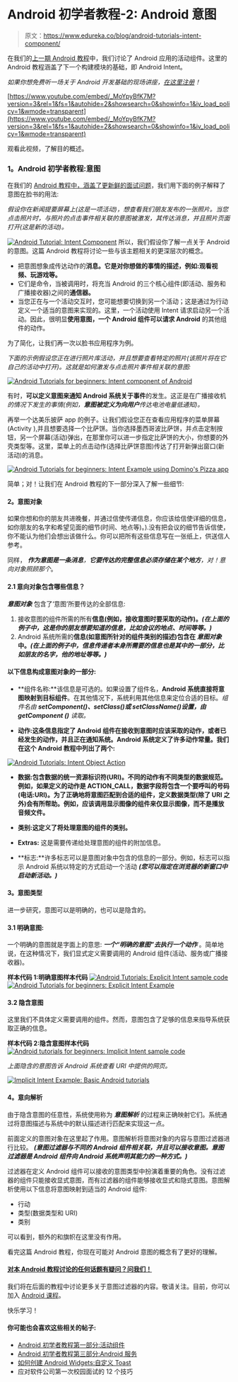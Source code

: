 # Android 初学者教程-2: Android 意图

> 原文：<https://www.edureka.co/blog/android-tutorials-intent-component/>

在我们的[上一期 Android 教程](https://edureka.co/blog/android-tutorials-for-beginners-activity-component/ "Android Tutorial: Activity component")中，我们讨论了 Android 应用的活动组件。这里的 Android 教程涵盖了下一个构建模块的基础，即 Android Intent。

*如果你想免费听一场关于 Android 开发基础的现场讲座，[在这里注册](https://www.edureka.co/android-development-certification-course "Android tutorials for beginners")！*

[https://www.youtube.com/embed/_MoYpyBfK7M?version=3&rel=1&fs=1&autohide=2&showsearch=0&showinfo=1&iv_load_policy=1&wmode=transparent](https://www.youtube.com/embed/_MoYpyBfK7M?version=3&rel=1&fs=1&autohide=2&showsearch=0&showinfo=1&iv_load_policy=1&wmode=transparent)

观看此视频，了解目的概述。

### **1。Android 初学者教程:意图**

在我们的 [Android 教程中，涵盖了更新鲜的面试问题](https://edureka.co/blog/android-interview-questions-answers-for-beginners/ "Interview Questions Answers for Android beginners")，我们用下面的例子解释了意图在脸书的用法:

*假设你在新闻提要屏幕上(这是一项活动)，想查看我们朋友发布的一张照片。当您点击照片时，与照片的点击事件相关联的意图被激发，其传达消息，并且照片页面打开(这是新的活动)。*

[![Android Tutorial: Intent Component](img/606413de089c5ce1e32158fe826f9cd6.png "Android Intent Example")](https://www.edureka.co/blog/android-tutorials-intent-component/) 所以，我们假设你了解一点关于 Android 的意图。这篇 Android 教程将讨论一些与该主题相关的更深层次的概念。

*   把意图想象成传达动作的**消息。它是对你想做的事情的描述，例如:观看视频、玩游戏等。**
*   它们是命令，当被调用时，将充当 Android 的三个核心组件(即活动、服务和广播接收器)之间的**通信器。**
*   当您正在与一个活动交互时，您可能想要切换到另一个活动；这是通过为行动定义一个适当的意图来实现的。这里，一个活动使用 Intent 请求启动另一个活动。因此，很明显**使用意图，一个 Android 组件可以请求 Android** 的其他组件的动作。

为了简化，让我们再一次以脸书应用程序为例。

*下面的示例假设您正在进行照片库活动，并且想要查看特定的照片(该照片将在它自己的活动中打开)。这就是如何激发与点击照片事件相关联的意图:*

[![Android Tutorials for beginners: Intent component of Android](img/3724bfafd5772d6c633a60a7caaeaedd.png "Facebook Intent Example")](https://www.edureka.co/blog/android-tutorials-intent-component/)

有时，**可以定义意图来通知 Android 系统关于事件**的发生。这正是在广播接收机*的情况下发生的事情(例如，**意图被定义为向用户**传达电池电量低通知)。*

再举一个达美乐披萨 app 的例子。让我们假设您正在查看应用程序的菜单屏幕(Activity ),并且想要选择一个比萨饼。当你选择墨西哥波比萨饼，并点击定制按钮，另一个屏幕(活动)弹出，在那里你可以进一步指定比萨饼的大小，你想要的外壳类型等。这里，菜单上的点击动作(选择比萨饼意图)传达了打开新弹出窗口(新活动)的消息。

[![Android Tutorials for beginners: Intent Example using Domino's Pizza app](img/8209ba9516bd8415a77396bc21d73129.png "Dominos Pizza Intent")](https://www.edureka.co/blog/android-tutorials-intent-component/)

简单；对！让我们在 Android 教程的下一部分深入了解一些细节:

#### **2。意图对象**

如果你想和你的朋友共进晚餐，并通过信使传递信息，你应该给信使详细的信息，如你朋友的名字和希望见面的细节(时间、地点等)。).没有把会议的细节告诉信使，你不能认为他们会想出该做什么。你可以把所有这些信息写在一张纸上，供送信人参考。

同样， ***作为意图是一条消息**，**它要传达的完整信息必须存储在某个地方**，对！意向对象照顾那个*。

#### **2.1 意向对象包含哪些信息？**

***意图对象*** 包含了‘意图’所要传达的全部信息:

1.  接收意图的组件所需的所有**信息(例如，接收意图时要采取的动作)。*(在上面的例子中，这是你的朋友想要知道的信息，比如会议的地点、时间等等。)***
2.  Android 系统所需的**信息(如意图所针对的组件类别的描述)包含在 ***意图对象*** 中。*(在上面的例子中，信息传递者本身所需要的信息也是其中的一部分，比如朋友的名字，他的地址等等。)***

#### **以下信息构成意图对象的一部分:**

*   **组件名称:**该信息是可选的。如果设置了组件名，**Android 系统直接将意图映射到目标组件**。在其他情况下，系统利用其他信息来定位合适的目标。*组件名由 **setComponent()、setClass()或 setClassName()设置，由 getComponent ()** 读取。*

*   **动作:**这条信息指定了 Android 组件在接收到意图时应该采取的**动作，或者已经发生的动作，并且正在通知系统。Android 系统定义了许多动作常量。我们在这个 Android 教程中列出了两个:**

[![Android Tutorials: Intent Object Action](img/6bb89d6ee543ef36ab3f658ab0c43e2e.png "Action-Intent Object")](https://www.edureka.co/blog/android-tutorials-intent-component/)

*   **数据:**包含数据的**统一资源标识符(URI)。不同的动作有不同类型的数据规范。例如，如果定义的动作是 ACTION_CALL，数据字段将包含一个要呼叫的号码(电话:URI)。为了正确地将意图匹配到合适的组件，定义数据类型(除了 URI 之外)会有所帮助。例如，应该调用显示图像的组件来仅显示图像，而不是播放音频文件。**

*   **类别:**这定义了将处理意图的组件的**类别。**

*   **Extras:** 这是需要传递给处理意图的组件的附加信息。

*   **标志:**许多标志可以是意图对象中包含的信息的一部分。例如，标志可以指示 Android 系统以特定的方式启动一个活动 ***(您可以指定在浏览器的新窗口中启动新活动。)***

#### **3。意图类型**

进一步研究，意图可以是明确的，也可以是隐含的。

#### **3.1 明确意图:**

一个明确的意图就是字面上的意思: ***一个“明确的意图”去执行一个动作*** 。简单地说，在这种情况下，我们显式定义需要调用的 Android 组件(活动、服务或广播接收器)。

**样本代码 1:明确意图样本代码** [![Android Tutorials: Explicit Intent sample code](img/155286e11964892a68768a8df140492f.png "Explicit Intent Sample code") ](https://www.edureka.co/blog/android-tutorials-intent-component/) [ ![Android Tutorials for beginners: Explicit Intent Example](img/cfe8317bcaeab185cad04ce2ec1e90ba.png "Explicit Intent Example")](https://www.edureka.co/blog/android-tutorials-intent-component/)

#### **3.2** **隐含意图**

这里我们不具体定义需要调用的组件。然而，意图包含了足够的信息来指导系统获取正确的信息。

**样本代码 2:隐含意图样本代码** [![Android tutorials for beginners: Implicit Intent sample code](img/383ba10e395f2c5e5791d3a5f92886c8.png "Implicit Intent sample code")](https://www.edureka.co/blog/android-tutorials-intent-component/)

*上面隐含的意图告诉 Android 系统查看 URI 中提供的网页。*

[![Implicit Intent Example: Basic Android tutorials ](img/66c3fd0ad4aee0536af83bb9dd85f7c2.png "Implicit Intent example")](https://www.edureka.co/blog/android-tutorials-intent-component/)

#### **4。意向解析**

由于隐含意图的任意性，系统使用称为 ***意图解析*** 的过程来正确映射它们。系统通过将意图描述与系统中的默认描述进行匹配来实现这一点。

前面定义的意图对象在这里起了作用。意图解析将意图对象的内容与意图过滤器进行比较。 ***(意图过滤器与不同的 Android 组件相关联，并且可以接收意图。意图过滤器是 Android 组件向 Android 系统声明其能力的一种方式。)***

过滤器在定义 Android 组件可以接收的意图类型中扮演着重要的角色。没有过滤器的组件只能接收显式意图，而有过滤器的组件能够接收显式和隐式意图。意图解析使用以下信息将意图映射到适当的 Android 组件:

*   行动
*   类型(数据类型和 URI)
*   类别

可以看到，额外的和旗帜在这里没有作用。

看完这篇 Android 教程，你现在可能对 Android 意图的概念有了更好的理解。

#### **[对本 Android 教程讨论的任何话题有疑问？问我们！](#)**

我们将在后面的教程中讨论更多关于意图过滤器的内容。敬请关注。目前，你可以加入 [Android 课程](https://www.edureka.co/android-development-certification-course "Android tutorials for beginners")。

快乐学习！

#### **你可能也会喜欢这些相关的帖子:**

*   [Android 初学者教程第一部分:活动组件](https://www.edureka.co/blog/android-tutorials-for-beginners-activity-component/ "Android Tutorials for Beginners Part-1: Activity component")
*   [Android 初学者教程第三部分:Android 服务](https://www.edureka.co/blog/android-tutorials-beginners-service-component/ "Android Tutorials for beginners Part-3: Android Services")
*   [如何创建 Android Widgets:自定义 Toast](https://www.edureka.co/blog/android-tutorial-custom-toast/ "How to create Android Widgets:Custom Toast")
*   应对软件公司第一次校园面试的 12 个技巧